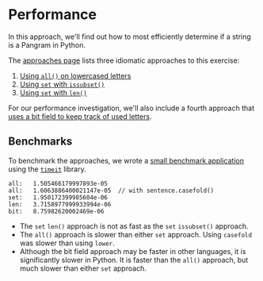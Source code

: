 # Performance

In this approach, we'll find out how to most efficiently determine if a string is a Pangram in Python.

The [approaches page][approaches] lists three idiomatic approaches to this exercise:

1. [Using `all()` on lowercased letters][approach-all]
2. [Using `set` with `issubset()`][approach-set-issubset]
3. [Using `set` with `len()`][approach-set-len]

For our performance investigation, we'll also include a fourth approach that [uses a bit field to keep track of used letters][approach-bitfield].

## Benchmarks

To benchmark the approaches, we wrote a [small benchmark application][benchmark-application] using the [`timeit`][timeit] library.

```
all:   1.505466179997893e-05
all:   1.6063886400021147e-05  // with sentence.casefold()
set:   1.950172399985604e-06
len:   3.7158977999933994e-06
bit:   8.75982620002469e-06
```

- The `set` `len()` approach is not as fast as the `set` `issubset()` approach.
- The `all()` approach is slower than either `set` approach.
Using `casefold` was slower than using `lower`.
- Although the bit field approach may be faster in other languages, it is significantly slower in Python.
It is faster than the `all()` approach, but much slower than either `set` approach.

[benchmark-application]: https://github.com/exercism/python/blob/main/exercises/practice/pangram/.articles/performance/code/Benchmark.py
[timeit]: https://docs.python.org/3/library/timeit.html
[approaches]: https://exercism.org/tracks/python/exercises/pangram/approaches
[approach-all]: https://exercism.org/tracks/python/exercises/pangram/approaches/all
[approach-set-issubset]: https://exercism.org/tracks/python/exercises/pangram/approaches/set-issubset
[approach-set-len]: https://exercism.org/tracks/python/exercises/pangram/approaches/set-len
[approach-bitfield]: https://exercism.org/tracks/python/exercises/pangram/approaches/bitfield
